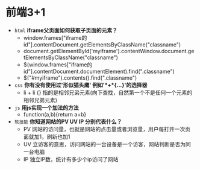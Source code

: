 # 前端3+1
- `html`  **iframe父页面如何获取子页面的元素？**
    - window.frames["iframe的id"].contentDocument.getElementsByClassName("classname")
    - document.getElementById('myiframe').contentWindow.document.getElementsByClassName("classname")
    - $(window.frames["iframe的id"].contentDocument.documentElement).find(".classname")
    - $("#myiframe").contents().find(".classname")
- `css`   **你有没有使用过'形似猫头鹰' 例如'\*+\*{...}'的选择器**
   - li + li {} 指的是相邻兄弟元素(向下查找，自然第一个不是任何一个元素的相邻兄弟元素)
- `js`    **用js实现一个加法的方法**
    - function(a,b){return a+b}
- `软技能` **你知道网站的PV UV IP 分别代表什么？**
    - PV 网站的访问量，也就是网站的点击量或者浏览量，用户每打开一次页面就加1，刷新也加1
    - UV 立访客的意思，访问网站的一台设备是一个访客，网站判断是否为同一台电脑
    - IP 独立IP数，统计有多少个ip访问了网站
    
  
 